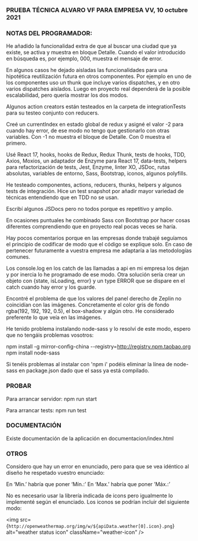 
### PRUEBA TÉCNICA ALVARO VF PARA EMPRESA VV, 10 octubre 2021

### NOTAS DEL PROGRAMADOR:
He añadido la funcionalidad extra de que al buscar una ciudad que ya existe, se activa y muestra en bloque Detalle. Cuando el valor introducido en búsqueda es, por ejemplo, 000, muestra el mensaje de error.

En algunos casos he dejado aisladas las funcionalidades para una hipotética reutilización futura en otros componentes. Por ejemplo en uno de los componentes uso un thunk que incluye varios dispatches, y en otro varios dispatches aislados. Luego en proyecto real dependerá de la posible escalabilidad, pero quería mostrar los dos modos. 

Algunos action creators están testeados en la carpeta de integrationTests para su testeo conjunto con reducers.

Creé un currentIndex en estado global de redux y asigné el valor -2 para cuando hay error, de ese modo no tengo que gestionarlo con otras variables. Con -1 no muestra el bloque de Detalle. Con 0 muestra el primero.

Usé React 17, hooks, hooks de Redux, Redux Thunk, tests de hooks, TDD, Axios, Moxios, un adaptador de Enzyme para React 17, data-tests, helpers para refactorización de tests, Jest, Enzyme, linter XO, JSDoc, rutas absolutas, variables de entorno, Sass, Bootstrap, iconos, algunos polyfills.

He testeado componentes, actions, reducers, thunks, helpers y algunos tests de integración. Hice un test snapshot por añadir mayor variedad de técnicas entendiendo que en TDD no se usan.

Escribí algunos JSDocs pero no todos porque es repetitivo y amplio.

En ocasiones puntuales he combinado Sass con Bootstrap por hacer cosas diferentes comprendiendo que en proyecto real pocas veces se haría. 

Hay pocos comentarios porque en las empresas donde trabajé seguíamos el principio de codificar de modo que el código se explique solo. En caso de pertenecer futuramente a vuestra empresa me adaptaría a las metodologías comunes. 

Los console.log en los catch de las llamadas a api en mi empresa los dejan y por inercia lo he programado de ese modo. Otra solución sería crear un objeto con {state, isLoading, error} y un type ERROR que se dispare en el catch cuando hay error y los guarde.

Encontré el problema de que los valores del panel derecho de Zeplin no coincidían con las imágenes. Concretamente el color gris de fondo rgba(192, 192, 192, 0.5), el box-shadow y algún otro. He considerado preferente lo que veía en las imágenes.

He tenido problema instalando node-sass y lo resolví de este modo, espero que no tengáis problemas vosotros:

npm install -g mirror-config-china --registry=http://registry.npm.taobao.org
npm install node-sass

Si tenéis problemas al instalar con 'npm i' podéis eliminar la línea de node-sass en package.json dado que el sass ya está compilado. 

### PROBAR
Para arrancar servidor: npm run start

Para arrancar tests: npm run test

### DOCUMENTACIÓN

Existe documentación de la aplicación en documentacion/index.html
### OTROS

Considero que hay un error en enunciado, pero para que se vea idéntico al diseño he respetado vuestro enunciado:

En ‘Min.’ habría que poner ‘Mín.:’
En ‘Max.’ habría que poner ’Máx.:’

No es necesario usar la librería indicada de icons pero igualmente lo implementé según el enunciado. Los iconos se podrían incluir del siguiente modo:

  <img
                src={`http://openweathermap.org/img/w/${apiData.weather[0].icon}.png`}
                alt="weather status icon"
                className="weather-icon"
   />
